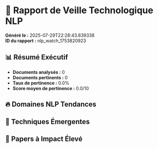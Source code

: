 # 🤖 Rapport de Veille Technologique NLP

**Généré le :** 2025-07-29T22:28:43.839338  
**ID du rapport :** nlp_watch_1753820923

## 📊 Résumé Exécutif

- **Documents analysés :** 0
- **Documents pertinents :** 0
- **Taux de pertinence :** 0.0%
- **Score moyen de pertinence :** 0.0/10

## 🔥 Domaines NLP Tendances


## 🚀 Techniques Émergentes


## 📑 Papers à Impact Élevé

